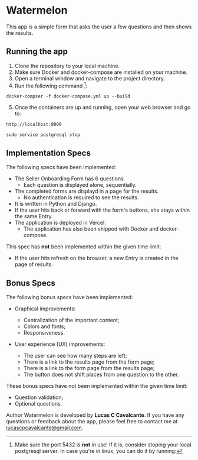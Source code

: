 # Watermelon

This app is a simple form that asks the user a few questions and then shows the results.

## Running the app

1. Clone the repository to your local machine.
2. Make sure Docker and docker-compose are installed on your machine.
3. Open a terminal window and navigate to the project directory.
4. Run the following command [^1]:

```
docker-compser -f docker-compose.yml up --build
```
5. Once the containers are up and running, open your web browser and go to:

```
http://localhost:8000
```

[^1]: Make sure the port 5432 is **not** in use! If it is, consider stoping your local postgresql server. In case you're in linux, you can do it by running:
```
sudo service postgresql stop
```

## Implementation Specs

The following specs have been implemented:
- The Seller Onboarding Form has 6 questions.
    - Each question is displayed alone, sequentially.
- The completed forms are displayd in a page for the results.
    - No authentication is required to see the results.
- It is written in Python and Django.
- If the user hits back or forward with the form's buttons, she stays within the same Entry.
- The application is deployed in Vercel.
    - The application has also been shipped with Docker and docker-compose.

This spec has **not** been implemented within the given time limit:
- If the user hits refresh on the browser, a new Entry is created in the page of results.


## Bonus Specs

The following bonus specs have been implemented:

- Graphical improvements:
    - Centralization of the important content;
    - Colors and fonts;
    - Responsiveness.

- User experience (UX) improvements:
    - The user can see how many steps are left;
    - There is a link to the results page from the form page;
    - There is a link to the form page from the results page;
    - The button does not shift places from one question to the other.

These bonus specs have not been implemented within the given time limit:
- Question validation;
- Optional questions.

Author
Watermelon is developed by **Lucas C Cavalcante**. If you have any questions or feedback about the app, please feel free to contact me at lucascpcavalcante@gmail.com.